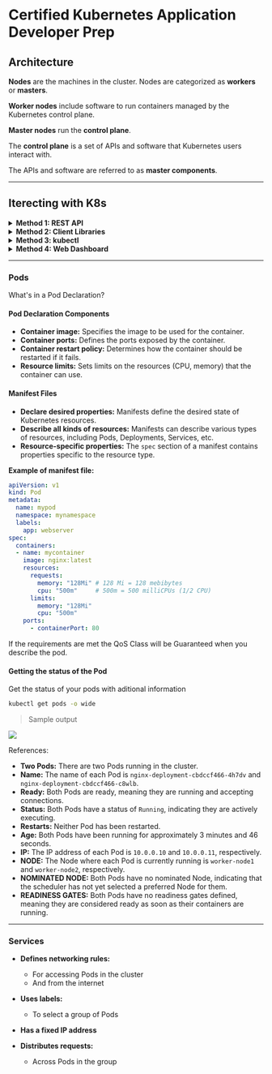 # Certified Kubernetes Application Developer Prep

## Architecture
**Nodes** are the machines in the cluster.
Nodes are categorized as **workers** or **masters**.

**Worker nodes** include software to run containers managed by the Kubernetes control plane.

**Master nodes** run the **control plane**.

The **control plane** is a set of APIs and software that Kubernetes users interact with.

The APIs and software are referred to as **master components**. 

----

## Iterecting with K8s

<details>
<summary><b>Method 1: REST API</b></summary>

* **Direct interaction:** While possible, it's not common.
* **Necessity:** May be required if there's no Kubernetes client library for your programming language.
</details>

<details>
<summary><b>Method 2: Client Libraries</b></summary>

* **Abstraction:** Handles authentication, managing individual REST API requests and responses.
* **Official libraries:** Kubernetes maintains official client libraries for various programming languages.
* **Community-maintained libraries:** Available for languages without official libraries.
</details>

<details>
<summary><b>Method 3: kubectl</b></summary>

* **Command-line interface:** Issues high-level commands that are translated into REST API calls.
* **Local and remote clusters:** Works with both local and remote Kubernetes clusters.
* **Most common commands:**
  * Create: create new resources.
  * Delete: delete existing resources.
  * Apply: Set configuration to existing resources.
  * Get: List the existing resources.
  * Describe: Detailed info of a resource.
  * Logs: See the log of each resource.
</details>

<details>
<summary><b>Method 4: Web Dashboard</b></summary>

* **Graphical user interface:** Provides a visual way to interact with Kubernetes resources.
* **Accessibility:** User-friendly for those who prefer a visual interface.
</details>

---

### Pods

What's in a Pod Declaration?

#### Pod Declaration Components

* **Container image:** Specifies the image to be used for the container.
* **Container ports:** Defines the ports exposed by the container.
* **Container restart policy:** Determines how the container should be restarted if it fails.
* **Resource limits:** Sets limits on the resources (CPU, memory) that the container can use.

#### Manifest Files

* **Declare desired properties:** Manifests define the desired state of Kubernetes resources.
* **Describe all kinds of resources:** Manifests can describe various types of resources, including Pods, Deployments, Services, etc.
* **Resource-specific properties:** The `spec` section of a manifest contains properties specific to the resource type.

**Example of manifest file:**

```yaml
apiVersion: v1
kind: Pod
metadata:
  name: mypod
  namespace: mynamespace
  labels:
    app: webserver
spec:
  containers:
  - name: mycontainer
    image: nginx:latest
    resources:
      requests:
        memory: "128Mi" # 128 Mi = 128 mebibytes
        cpu: "500m"     # 500m = 500 milliCPUs (1/2 CPU)
      limits:
        memory: "128Mi"
        cpu: "500m"
    ports:
      - containerPort: 80
```

If the requirements are met the QoS Class will be Guaranteed when you describe the pod.

#### Getting the status of the Pod

Get the status of your pods with aditional information
```sh
kubectl get pods -o wide
```
>Sample output
<img src="https://cdn.prod.website-files.com/64b7506ad75bbfcf43a51e90/65411cc00707e2a0ae8a2a2d_E2yi_WHKRBViatddnxALPIXAGNDAQ3i_EuOooW9xklKNQAkPlfs-Pr0WfMYUjcNii6Q-IQPUTkr8xp-zwkRMFLq9lMz51pNuuANZzc3veuxA5SyodL0t3LSYw-VsU3HhogHo4L1LHcsXJVwaoWa3_f4.png">

References:
* **Two Pods:** There are two Pods running in the cluster.
* **Name:** The name of each Pod is `nginx-deployment-cbdccf466-4h7dv` and `nginx-deployment-cbdccf466-c8wlb`.
* **Ready:** Both Pods are ready, meaning they are running and accepting connections.
* **Status:** Both Pods have a status of `Running`, indicating they are actively executing.
* **Restarts:** Neither Pod has been restarted.
* **Age:** Both Pods have been running for approximately 3 minutes and 46 seconds.
* **IP:** The IP address of each Pod is `10.0.0.10` and `10.0.0.11`, respectively.
* **NODE:** The Node where each Pod is currently running is `worker-node1` and `worker-node2`, respectively.
* **NOMINATED NODE:** Both Pods have no nominated Node, indicating that the scheduler has not yet selected a preferred Node for them.
* **READINESS GATES:** Both Pods have no readiness gates defined, meaning they are considered ready as soon as their containers are running.

----
### Services

* **Defines networking rules:** 
  * For accessing Pods in the cluster
  * And from the internet

* **Uses labels:**
  * To select a group of Pods

* **Has a fixed IP address**

* **Distributes requests:**
  * Across Pods in the group
